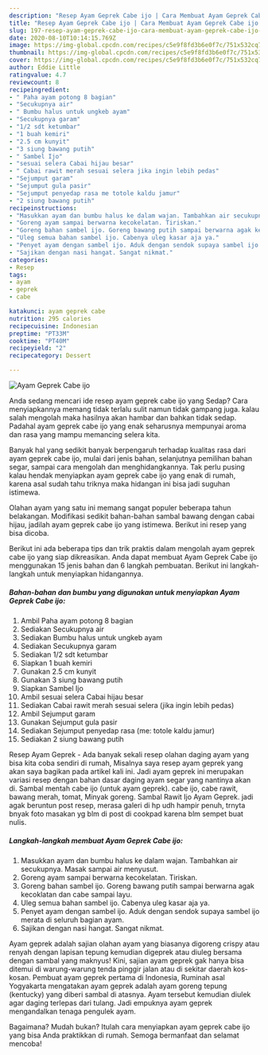 ```yaml
---
description: "Resep Ayam Geprek Cabe ijo | Cara Membuat Ayam Geprek Cabe ijo Yang Menggugah Selera"
title: "Resep Ayam Geprek Cabe ijo | Cara Membuat Ayam Geprek Cabe ijo Yang Menggugah Selera"
slug: 197-resep-ayam-geprek-cabe-ijo-cara-membuat-ayam-geprek-cabe-ijo-yang-menggugah-selera
date: 2020-08-10T10:14:15.769Z
image: https://img-global.cpcdn.com/recipes/c5e9f8fd3b6e0f7c/751x532cq70/ayam-geprek-cabe-ijo-foto-resep-utama.jpg
thumbnail: https://img-global.cpcdn.com/recipes/c5e9f8fd3b6e0f7c/751x532cq70/ayam-geprek-cabe-ijo-foto-resep-utama.jpg
cover: https://img-global.cpcdn.com/recipes/c5e9f8fd3b6e0f7c/751x532cq70/ayam-geprek-cabe-ijo-foto-resep-utama.jpg
author: Eddie Little
ratingvalue: 4.7
reviewcount: 8
recipeingredient:
- " Paha ayam potong 8 bagian"
- "Secukupnya air"
- " Bumbu halus untuk ungkeb ayam"
- "Secukupnya garam"
- "1/2 sdt ketumbar"
- "1 buah kemiri"
- "2.5 cm kunyit"
- "3 siung bawang putih"
- " Sambel Ijo"
- "sesuai selera Cabai hijau besar"
- " Cabai rawit merah sesuai selera jika ingin lebih pedas"
- "Sejumput garam"
- "Sejumput gula pasir"
- "Sejumput penyedap rasa me totole kaldu jamur"
- "2 siung bawang putih"
recipeinstructions:
- "Masukkan ayam dan bumbu halus ke dalam wajan. Tambahkan air secukupnya. Masak sampai air menyusut."
- "Goreng ayam sampai berwarna kecokelatan. Tiriskan."
- "Goreng bahan sambel ijo. Goreng bawang putih sampai berwarna agak kecoklatan dan cabe sampai layu."
- "Uleg semua bahan sambel ijo. Cabenya uleg kasar aja ya."
- "Penyet ayam dengan sambel ijo. Aduk dengan sendok supaya sambel ijo merata di seluruh bagian ayam."
- "Sajikan dengan nasi hangat. Sangat nikmat."
categories:
- Resep
tags:
- ayam
- geprek
- cabe

katakunci: ayam geprek cabe 
nutrition: 295 calories
recipecuisine: Indonesian
preptime: "PT33M"
cooktime: "PT40M"
recipeyield: "2"
recipecategory: Dessert

---
```



![Ayam Geprek Cabe ijo](https://img-global.cpcdn.com/recipes/c5e9f8fd3b6e0f7c/751x532cq70/ayam-geprek-cabe-ijo-foto-resep-utama.jpg)

Anda sedang mencari ide resep ayam geprek cabe ijo yang Sedap? Cara menyiapkannya memang tidak terlalu sulit namun tidak gampang juga. kalau salah mengolah maka hasilnya akan hambar dan bahkan tidak sedap. Padahal ayam geprek cabe ijo yang enak seharusnya mempunyai aroma dan rasa yang mampu memancing selera kita.

Banyak hal yang sedikit banyak berpengaruh terhadap kualitas rasa dari ayam geprek cabe ijo, mulai dari jenis bahan, selanjutnya pemilihan bahan segar, sampai cara mengolah dan menghidangkannya. Tak perlu pusing kalau hendak menyiapkan ayam geprek cabe ijo yang enak di rumah, karena asal sudah tahu triknya maka hidangan ini bisa jadi suguhan istimewa.

Olahan ayam yang satu ini memang sangat populer beberapa tahun belakangan. Modifikasi sedikit bahan-bahan sambal bawang dengan cabai hijau, jadilah ayam geprek cabe ijo yang istimewa. Berikut ini resep yang bisa dicoba.


Berikut ini ada beberapa tips dan trik praktis dalam mengolah ayam geprek cabe ijo yang siap dikreasikan. Anda dapat membuat Ayam Geprek Cabe ijo menggunakan 15 jenis bahan dan 6 langkah pembuatan. Berikut ini langkah-langkah untuk menyiapkan hidangannya.

<!--inarticleads1-->

##### Bahan-bahan dan bumbu yang digunakan untuk menyiapkan Ayam Geprek Cabe ijo:

1. Ambil  Paha ayam potong 8 bagian
1. Sediakan Secukupnya air
1. Sediakan  Bumbu halus untuk ungkeb ayam
1. Sediakan Secukupnya garam
1. Sediakan 1/2 sdt ketumbar
1. Siapkan 1 buah kemiri
1. Gunakan 2.5 cm kunyit
1. Gunakan 3 siung bawang putih
1. Siapkan  Sambel Ijo
1. Ambil sesuai selera Cabai hijau besar
1. Sediakan  Cabai rawit merah sesuai selera (jika ingin lebih pedas)
1. Ambil Sejumput garam
1. Gunakan Sejumput gula pasir
1. Sediakan Sejumput penyedap rasa (me: totole kaldu jamur)
1. Sediakan 2 siung bawang putih


Resep Ayam Geprek - Ada banyak sekali resep olahan daging ayam yang bisa kita coba sendiri di rumah, Misalnya saya resep ayam geprek yang akan saya bagikan pada artikel kali ini. Jadi ayam geprek ini merupakan variasi resep dengan bahan dasar daging ayam segar yang nantinya akan di. Sambal mentah cabe ijo (untuk ayam geprek). cabe ijo, cabe rawit, bawang merah, tomat, Minyak goreng. Sambal Rawit Ijo Ayam Geprek. jadi agak beruntun post resep, merasa galeri di hp udh hampir penuh, trnyta bnyak foto masakan yg blm di post di cookpad karena blm sempet buat nulis. 

<!--inarticleads2-->

##### Langkah-langkah membuat Ayam Geprek Cabe ijo:

1. Masukkan ayam dan bumbu halus ke dalam wajan. Tambahkan air secukupnya. Masak sampai air menyusut.
1. Goreng ayam sampai berwarna kecokelatan. Tiriskan.
1. Goreng bahan sambel ijo. Goreng bawang putih sampai berwarna agak kecoklatan dan cabe sampai layu.
1. Uleg semua bahan sambel ijo. Cabenya uleg kasar aja ya.
1. Penyet ayam dengan sambel ijo. Aduk dengan sendok supaya sambel ijo merata di seluruh bagian ayam.
1. Sajikan dengan nasi hangat. Sangat nikmat.


Ayam geprek adalah sajian olahan ayam yang biasanya digoreng crispy atau renyah dengan lapisan tepung kemudian digeprek atau diuleg bersama dengan sambal yang maknyus! Kini, sajian ayam geprek gak hanya bisa ditemui di warung-warung tenda pinggir jalan atau di sekitar daerah kos-kosan. Pembuat ayam geprek pertama di Indonesia, Ruminah asal Yogyakarta mengatakan ayam geprek adalah ayam goreng tepung (kentucky) yang diberi sambal di atasnya. Ayam tersebut kemudian diulek agar daging terlepas dari tulang. Jadi empuknya ayam geprek mengandalkan tenaga pengulek ayam. 

Bagaimana? Mudah bukan? Itulah cara menyiapkan ayam geprek cabe ijo yang bisa Anda praktikkan di rumah. Semoga bermanfaat dan selamat mencoba!
